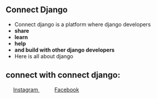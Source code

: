 
## Connect Django
- Connect django is a platform where django developers
- <b>share</b>
- <b>learn</b>
- <b>help</b>
- <b>and build with other django developers </b>
- Here is all about django

## connect with connect django:
<a href="https://www.instagram.com/connectdjango/" style="padding:20px"> Instagram </a>
<a href="https://www.facebook.com/connect.django" style="padding:20px"> Facebook </a>